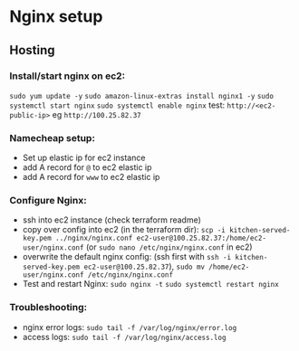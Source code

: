 # Nginx setup


## Hosting

### Install/start nginx on ec2:
`sudo yum update -y`
`sudo amazon-linux-extras install nginx1 -y`
`sudo systemctl start nginx`
`sudo systemctl enable nginx`
test: `http://<ec2-public-ip>` eg `http://100.25.82.37`


### Namecheap setup:
- Set up elastic ip for ec2 instance
- add A record for `@` to ec2 elastic ip
- add A record for `www` to ec2 elastic ip

### Configure Nginx:
- ssh into ec2 instance (check terraform readme)
- copy over config into ec2 (in the terraform dir): `scp -i kitchen-served-key.pem ../nginx/nginx.conf ec2-user@100.25.82.37:/home/ec2-user/nginx.conf` (or `sudo nano /etc/nginx/nginx.conf` in ec2)
- overwrite the default nginx config: (ssh first with `ssh -i kitchen-served-key.pem ec2-user@100.25.82.37`), `sudo mv /home/ec2-user/nginx.conf /etc/nginx/nginx.conf`
- Test and restart Nginx:
  `sudo nginx -t`
  `sudo systemctl restart nginx`


### Troubleshooting:
- nginx error logs: `sudo tail -f /var/log/nginx/error.log`
- access logs: `sudo tail -f /var/log/nginx/access.log`

